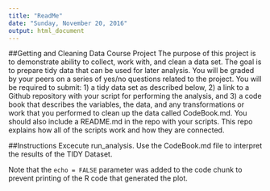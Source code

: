 ```yaml
---
title: "ReadMe"
date: "Sunday, November 20, 2016"
output: html_document
---
```


##Getting and Cleaning Data Course Project
The purpose of this project is to demonstrate ability to collect, work with, and clean a data set. The goal is to prepare tidy data that can be used for later analysis. You will be graded by your peers on a series of yes/no questions related to the project. You will be required to submit: 1) a tidy data set as described below, 2) a link to a Github repository with your script for performing the analysis, and 3) a code book that describes the variables, the data, and any transformations or work that you performed to clean up the data called CodeBook.md. You should also include a README.md in the repo with your scripts. This repo explains how all of the scripts work and how they are connected.

##Instructions
Excecute run_analysis.
Use the CodeBook.md file to interpret the results of the TIDY Dataset.

Note that the `echo = FALSE` parameter was added to the code chunk to prevent printing of the R code that generated the plot.
